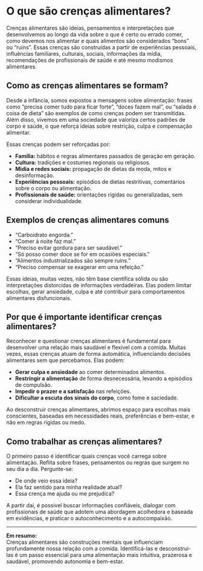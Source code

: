 # O que são crenças alimentares?

Crenças alimentares são ideias, pensamentos e interpretações que desenvolvemos ao longo da vida sobre o que é certo ou errado comer, como devemos nos alimentar e quais alimentos são considerados “bons” ou “ruins”. Essas crenças são construídas a partir de experiências pessoais, influências familiares, culturais, sociais, informações da mídia, recomendações de profissionais de saúde e até mesmo modismos alimentares.

## Como as crenças alimentares se formam?

Desde a infância, somos expostos a mensagens sobre alimentação: frases como “precisa comer tudo para ficar forte”, “doces fazem mal”, ou “salada é coisa de dieta” são exemplos de como crenças podem ser transmitidas. Além disso, vivemos em uma sociedade que valoriza certos padrões de corpo e saúde, o que reforça ideias sobre restrição, culpa e compensação alimentar.

Essas crenças podem ser reforçadas por:

- **Família:** hábitos e regras alimentares passados de geração em geração.
- **Cultura:** tradições e costumes regionais ou religiosos.
- **Mídia e redes sociais:** propagação de dietas da moda, mitos e desinformação.
- **Experiências pessoais:** episódios de dietas restritivas, comentários sobre o corpo ou alimentação.
- **Profissionais de saúde:** orientações rígidas ou generalizadas, sem considerar individualidade.

## Exemplos de crenças alimentares comuns

- “Carboidrato engorda.”
- “Comer à noite faz mal.”
- “Preciso evitar gordura para ser saudável.”
- “Só posso comer doce se for em ocasiões especiais.”
- “Alimentos industrializados são sempre ruins.”
- “Preciso compensar se exagerar em uma refeição.”

Essas ideias, muitas vezes, não têm base científica sólida ou são interpretações distorcidas de informações verdadeiras. Elas podem limitar escolhas, gerar ansiedade, culpa e até contribuir para comportamentos alimentares disfuncionais.

## Por que é importante identificar crenças alimentares?

Reconhecer e questionar crenças alimentares é fundamental para desenvolver uma relação mais saudável e flexível com a comida. Muitas vezes, essas crenças atuam de forma automática, influenciando decisões alimentares sem que percebamos. Elas podem:

- **Gerar culpa e ansiedade** ao comer determinados alimentos.
- **Restringir a alimentação** de forma desnecessária, levando a episódios de compulsão.
- **Impedir o prazer e a satisfação** nas refeições.
- **Dificultar a escuta dos sinais do corpo**, como fome e saciedade.

Ao desconstruir crenças alimentares, abrimos espaço para escolhas mais conscientes, baseadas em necessidades reais, preferências e bem-estar, e não em regras rígidas ou medo.

## Como trabalhar as crenças alimentares?

O primeiro passo é identificar quais crenças você carrega sobre alimentação. Reflita sobre frases, pensamentos ou regras que surgem no seu dia a dia. Pergunte-se:

- De onde veio essa ideia?
- Ela faz sentido para minha realidade atual?
- Essa crença me ajuda ou me prejudica?

A partir daí, é possível buscar informações confiáveis, dialogar com profissionais de saúde que adotem uma abordagem acolhedora e baseada em evidências, e praticar o autoconhecimento e a autocompaixão.

___

**Em resumo:**  
Crenças alimentares são construções mentais que influenciam profundamente nossa relação com a comida. Identificá-las e desconstruí-las é um passo essencial para uma alimentação mais intuitiva, prazerosa e saudável, promovendo autonomia e bem-estar.
